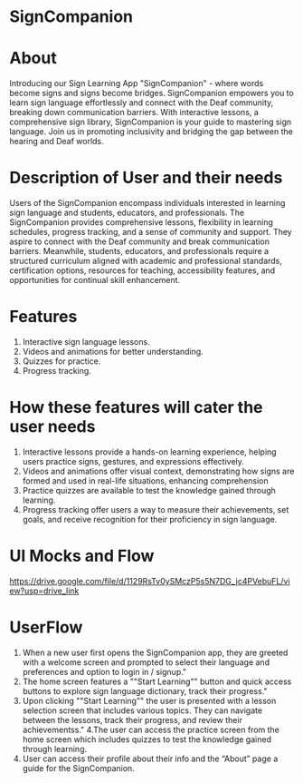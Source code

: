 # SignCompanion
# About
Introducing our Sign Learning App "SignCompanion" - where words become signs and signs become bridges.
SignCompanion empowers you to learn sign language effortlessly and connect with the Deaf community, breaking down communication barriers. 
With interactive lessons, a comprehensive sign library, SignCompanion is your guide to mastering sign language. 
Join us in promoting inclusivity and bridging the gap between the hearing and Deaf worlds. 
# Description of User and their needs
Users of the SignCompanion encompass individuals interested in learning sign language and students, educators, and professionals.
The SignCompanion provides comprehensive lessons, flexibility in learning schedules, progress tracking, and a sense of community and support. 
They aspire to connect with the Deaf community and break communication barriers. Meanwhile, students, educators, and professionals require a structured curriculum aligned with academic and professional standards, certification options, resources for teaching, accessibility features, and opportunities for continual skill enhancement.
# Features
1. Interactive sign language lessons.
2. Videos and animations for better understanding.
3. Quizzes for practice.
4. Progress tracking.
# How these features will cater the user needs
1. Interactive lessons provide a hands-on learning experience, helping users practice signs, gestures, and expressions effectively.
2. Videos and animations offer visual context, demonstrating how signs are formed and used in real-life situations, enhancing comprehension
3. Practice quizzes are available to test the knowledge gained through learning.
4. Progress tracking offer users a way to measure their achievements, set goals, and receive recognition for their proficiency in sign language.
# UI Mocks and Flow
https://drive.google.com/file/d/1129RsTv0ySMczP5s5N7DG_jc4PVebuFL/view?usp=drive_link
# UserFlow
 1. When a new user first opens the SignCompanion app, they are greeted with a welcome screen and prompted to select their language 
    and preferences and option to login in / signup."
 2. The home screen features a ""Start Learning"" button and quick access buttons to explore sign language dictionary,
    track their progress."
 3. Upon clicking ""Start Learning"" the user is presented with a lesson selection screen that includes various topics.
    They can navigate between the lessons, track their progress, and review their achievementss."
 4.The user can access the practice screen from the home screen which includes quizzes to test the knowledge gained through learning.
 5. User can access their profile about their info and the “About” page a guide for the SignCompanion.



	

